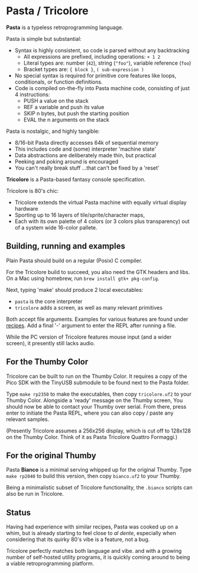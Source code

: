 # Pasta / Tricolore

**Pasta** is a typeless retroprogramming language.

Pasta is simple but substantial:
- Syntax is highly consistent, so code is parsed without any backtracking
  - All expressions are prefixed, including operations: `+ 1 2`
  - Literal types are: number (`42`), string (`"foo"`), variable reference (`foo`)
  - Bracket types are: `{ block }`, `( sub-expression )`
- No special syntax is required for primitive core features like loops,
  conditionals, or function definitions.
- Code is compiled on-the-fly into Pasta machine code, consisting of just 4
  instructions:
  - PUSH a value on the stack
  - REF a variable and push its value
  - SKIP n bytes, but push the starting position
  - EVAL the n arguments on the stack

Pasta is nostalgic, and highly tangible:
- 8/16-bit Pasta directly accesses 64k of sequential memory
- This includes code and (some) interpreter 'machine state'
- Data abstractions are deliberately made thin, but practical
- Peeking and poking around is encouraged
- You can't really break stuff ...that can't be fixed by a 'reset'

**Tricolore** is a Pasta-based fantasy console specification.

Tricolore is 80's chic:
- Tricolore extends the virtual Pasta machine with equally virtual display hardware
- Sporting up to 16 layers of tile/sprite/character maps,
- Each with its own palette of 4 colors (or 3 colors plus transparency) out of a system wide 16-color pallete.

## Building, running and examples
Plain Pasta should build on a regular (Posix) C compiler.

For the Tricolore build to succeed, you also need the GTK headers and libs.
On a Mac using homebrew, run `brew install gtk+ pkg-config`.

Next, typing 'make' should produce 2 local executables:
- `pasta` is the core interpreter
- `tricolore` adds a screen, as well as many relevant primitives

Both accept file arguments. Examples for various features are found under
[recipes](recipes/). Add a final '-' argument to enter the REPL after running a
file.

While the PC version of Tricolore features mouse input (and a wider screen), it
presently still lacks audio.

## For the Thumby Color
Tricolore can be built to run on the Thumby Color. It requires a copy of the
Pico SDK with the TinyUSB submodule to be found next to the Pasta folder.

Type `make rp2350` to make the executables, then copy `tricolore.uf2` to your
Thumby Color. Alongside a 'ready' message on the Thumby screen, You should now
be able to contact your Thumby over serial. From there, press enter to initiate
the Pasta REPL, where you can also copy / paste any relevant samples.

(Presently Tricolore assumes a 256x256 display, which is cut off to 128x128 on
the Thumby Color. Think of it as Pasta Tricolore Quattro Formaggi.)

## For the original Thumby
Pasta **Bianco** is a minimal serving whipped up for the original Thumby. Type
`make rp2040` to build this version, then copy `bianco.uf2` to your Thumby.

Being a minimalistic subset of Tricolore functionality, the `.bianco` scripts
can also be run in Tricolore.

## Status
Having had experience with similar recipes, Pasta was cooked up on a whim, but
is already starting to feel close to _al dente_, especially when considering
that its quirky 80's vibe is a feature, not a bug.

Tricolore perfectly matches both language and vibe. and with a growing number
of self-hosted utility programs, it is quickly coming around to being a viable
retroprogramming platform.
